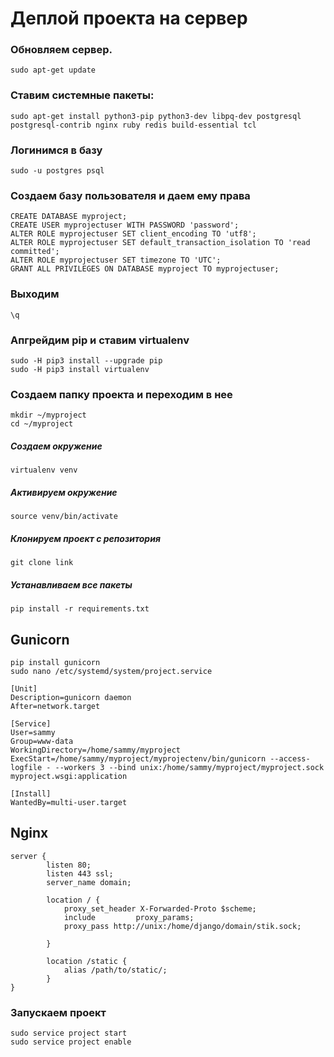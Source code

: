 Деплой проекта на сервер
====
### Обновляем сервер.
`sudo apt-get update`
### Ставим системные пакеты:
`sudo apt-get install python3-pip python3-dev libpq-dev postgresql postgresql-contrib nginx ruby redis build-essential tcl`
### Логинимся в базу
`sudo -u postgres psql`
### Создаем базу пользователя и даем ему права
```
CREATE DATABASE myproject;
CREATE USER myprojectuser WITH PASSWORD 'password';
ALTER ROLE myprojectuser SET client_encoding TO 'utf8';
ALTER ROLE myprojectuser SET default_transaction_isolation TO 'read committed';
ALTER ROLE myprojectuser SET timezone TO 'UTC';
GRANT ALL PRIVILEGES ON DATABASE myproject TO myprojectuser;
```
### Выходим 
`\q`
### Апгрейдим pip и ставим virtualenv
```
sudo -H pip3 install --upgrade pip
sudo -H pip3 install virtualenv
```
### Создаем папку проекта и переходим в нее
```
mkdir ~/myproject
cd ~/myproject
```
##### Создаем окружение
`virtualenv venv`
##### Активируем окружение
`source venv/bin/activate`
##### Клонируем проект с репозитория
`git clone link`
##### Устанавливаем все пакеты

`pip install -r requirements.txt`

Gunicorn
----- 
```
pip install gunicorn
sudo nano /etc/systemd/system/project.service
```

```
[Unit]
Description=gunicorn daemon
After=network.target

[Service]
User=sammy
Group=www-data
WorkingDirectory=/home/sammy/myproject
ExecStart=/home/sammy/myproject/myprojectenv/bin/gunicorn --access-logfile - --workers 3 --bind unix:/home/sammy/myproject/myproject.sock myproject.wsgi:application

[Install]
WantedBy=multi-user.target
```
Nginx
----
```
server {
        listen 80;
        listen 443 ssl;
        server_name domain;

        location / {
            proxy_set_header X-Forwarded-Proto $scheme;
            include         proxy_params;
            proxy_pass http://unix:/home/django/domain/stik.sock;
            
        }

        location /static {
            alias /path/to/static/;
        }
}
```
### Запускаем проект
```
sudo service project start
sudo service project enable
```
